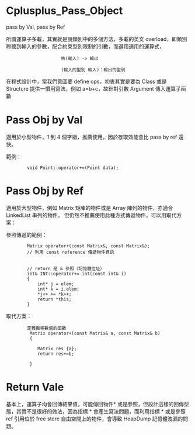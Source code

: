 # Cplusplus_Pass_Object
pass by Val, pass by Ref

所謂運算子多載，其實就是說類別中的多個方法，多載的英文 overload，即類別聆聽到輸入的參數，配合約束型別限制的引數，而選用適用的運算式，

                         將(輸入) -> 輸出

                         (輸入的型別 輸入)：輸出的型別

在程式設計中，當我們意圖要 define ops，初衷其實是要為 Class 或是 Structure 提供一慣用寫法，例如 a=b+c，故針對引數 Argument 傳入運算子函數

# Pass Obj by Val

適用於小型物件，1 到 4 個字組，推薦使用，因於存取效能會比 pass by ref 還快。

範例：

            void Point::operator+=(Point data);
                     

# Pass Obj by Ref

適用於大型物件，例如 Matrix 矩陣的物件或是 Array 陣列的物件，亦適合 LinkedList 串列的物件。
但仍然不推薦使用此種方式傳遞物件，可以用取代方案：

參照傳遞的範例：


            Matrix operator+(const Matrix&, const Matrix&);
            // 利用 const reference 傳遞物件資訊
            
            
            // return 是 & 參照（記憶體位址）
            int& INT::operator+= int(const int& i)
            {
                int* j = elem;
                int* k = i.elem;
                *j++ += *k++;
                return *this;
            }           

取代方案：

            定義搬移數值的函數
             Matrix operator+(const Matrix& a, const Matrix& b)
             {
             
                Matrix res {a};
                return res+=b;
             
             }

# Return Vale 

基本上，運算子均會回傳結果值，可能傳回物件* 或是參照，但設計這樣的回傳型態，其實不是很好的做法，因為指標 * 會產生寫法問題，而利用指標 * 或是參照 ref 引用位於 free store 自由空間上的物件，會導致 HeapDump 記憶體洩漏的問題。
